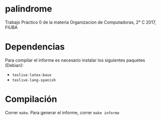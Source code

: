# palindrome
Trabajo Práctico 0 de la materia Organizacion de Computadoras, 2° C 2017, FIUBA

# Dependencias
Para compilar el informe es necesario instalar los siguientes paquetes (Debian):
- `texlive-latex-base`
- `texlive-lang-spanish`

# Compilación
Correr `make`. Para generar el informe, correr `make informe`

